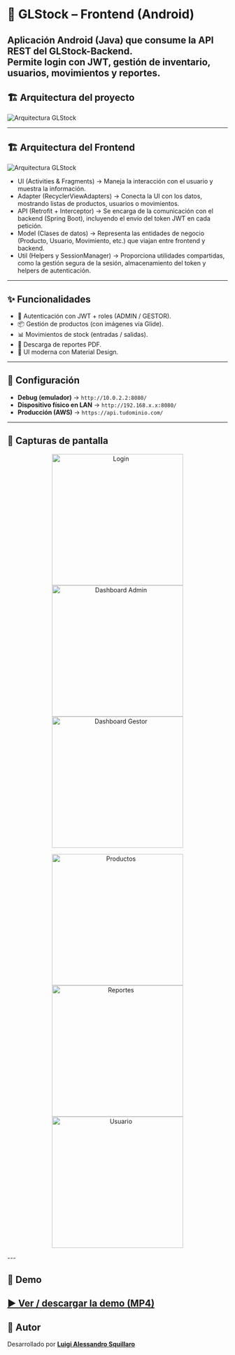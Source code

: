 # 📱 GLStock – Frontend (Android)

Aplicación Android (Java) que consume la API REST del **GLStock-Backend**.  
Permite login con **JWT**, gestión de inventario, usuarios, movimientos y reportes.
--- 
## 🏗️ Arquitectura del proyecto 

![Arquitectura GLStock](https://github.com/user-attachments/assets/6626d44a-3fcf-4239-8cd6-79ee52aaa003)

--- 
## 🏗️ Arquitectura del Frontend


![Arquitectura GLStock](https://github.com/user-attachments/assets/f88e3a26-c30f-4a22-9d27-e181089bdb41)

- UI (Activities & Fragments) → Maneja la interacción con el usuario y muestra la información.
- Adapter (RecyclerViewAdapters) → Conecta la UI con los datos, mostrando listas de productos, usuarios o movimientos.
- API (Retrofit + Interceptor) → Se encarga de la comunicación con el backend (Spring Boot), incluyendo el envío del token JWT en cada petición.
- Model (Clases de datos) → Representa las entidades de negocio (Producto, Usuario, Movimiento, etc.) que viajan entre frontend y backend.
- Util (Helpers y SessionManager) → Proporciona utilidades compartidas, como la gestión segura de la sesión, almacenamiento del token y helpers de autenticación.

--- 
## ✨ Funcionalidades
- 🔐 Autenticación con JWT + roles (ADMIN / GESTOR).
- 📦 Gestión de productos (con imágenes vía Glide).
- 📊 Movimientos de stock (entradas / salidas).
- 📄 Descarga de reportes PDF.
- 🎨 UI moderna con Material Design.

--- 
## 🔧 Configuración
- **Debug (emulador)** → `http://10.0.2.2:8080/`
- **Dispositivo físico en LAN** → `http://192.168.x.x:8080/`
- **Producción (AWS)** → `https://api.tudominio.com/`

--- 
## 📸 Capturas de pantalla

<p align="center">
  <img src="https://github.com/user-attachments/assets/5cff7661-b422-4fb5-9663-933a9973ecc1" alt="Login" width="300"/>
  <img src="https://github.com/user-attachments/assets/ce0e23a8-9503-42bb-b211-0a9f5906a94a" alt="Dashboard Admin" width="300"/>
  <img src="https://github.com/user-attachments/assets/8c9d24a0-7593-4f53-aba6-2e5496ab05cf" alt="Dashboard Gestor" width="300"/>
</p>


<p align="center">
  <img src="https://github.com/user-attachments/assets/7229486e-2b00-49d3-b1b5-67c939d595de" alt="Productos" width="300"/>
  <img src="https://github.com/user-attachments/assets/e0c4081f-e1c3-4baf-9f13-ab3c283bf326" alt="Reportes" width="300"/>
  <img src="https://github.com/user-attachments/assets/d8f723c7-a93b-44bb-8905-585f6fd5a1c0" alt="Usuario" width="300"/>
</p>
--- 

## 🎥 Demo
[▶️ Ver / descargar la demo (MP4)](https://raw.githubusercontent.com/lasr79/GLStock-Frontend/main/assets/demo.mp4)
--- 

## 👤 Autor

Desarrollado por **[Luigi Alessandro Squillaro](https://github.com/lasr79)** 
